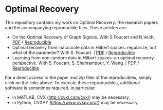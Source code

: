# Optimal Recovery

This repository contains my work on Optimal Recovery: the research papers and the accompanying reproducible files. These articles are:

* On the Optimal Recovery of Graph Signals. With S.Foucart and N.Veldt. [PDF](OR_Graph/OR_Graph.pdf) / [Reproducible](OR_Graph)
* Optimal recovery from inaccurate data in Hilbert spaces: regularize, but what of the parameter? With S. Foucart. | [PDF](Hilbert_error_Reg/ORHilbert_Reg.pdf) / [Reproducible](Hilbert_error_Reg/ORHilbert_Reg_repro.zip)
* Learning from non-random data in Hilbert spaces: an optimal recovery perspective. With S. Foucart, S. Shahrampour, Y. Wang. | [PDF](Non-Random/Learning_OR.pdf) / [Reproducible](Non-Random/repro_LH.zip)

For a direct access to the paper and zip files of the reproducibles, simply click on the links above. To execute these reproducibles, additional software is sometimes required, in particular:


- in MATLAB, CVX (http://cvxr.com/cvx/) may be necessary;
- in Python, CVXPY (https://www.cvxpy.org/) may be necessary.
